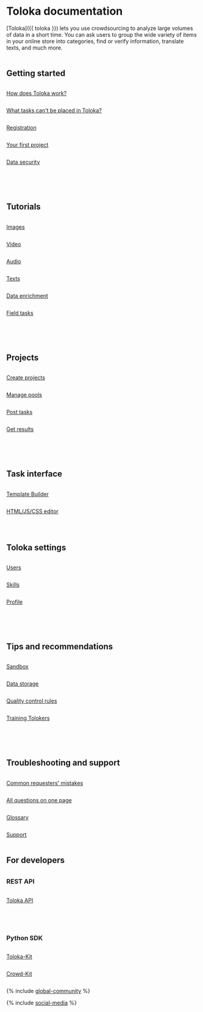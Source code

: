 <style scoped>
.grid-container {
  display: grid;
  grid-template-columns: repeat(auto-fit, minmax(300px, 1fr));
  gap: 50px;
}
.grid-item {
  display: flex;
  flex-direction: column;
}
h2 {
  padding-top: 32px !important;
  margin-top: 0 !important;
}
h3 {
  padding-top: 16px !important;
  margin-top: 0 !important;
}
</style>

# Toloka documentation

[Toloka]({{ toloka }}) lets you use crowdsourcing to analyze large volumes of data in a short time. You can ask users to group the wide variety of items in your online store into categories, find or verify information, translate texts, and much more.

<div class="grid-container">
    <div class="grid-item">
        <h2>Getting started</h2>
        <p><a href="https://toloka.ai/docs/guide/concepts/overview.html">How does Toloka work?</a></p>
        <p><a href="https://toloka.ai/docs/guide/concepts/unwanted.html">What tasks can't be placed in Toloka?</a></p>
        <p><a href="https://toloka.ai/docs/guide/concepts/access.html">Registration</a></p>
        <p><a href="https://toloka.ai/docs/guide/concepts/first-project.html">Your first project</a></p>
        <p><a href="https://toloka.ai/docs/guide/concepts/data-security.html">Data security</a></p>
    </div>
    <div class="grid-item">
        <h2>Tutorials</h2>
        <p><a href="https://toloka.ai/docs/guide/tutorials/image-classification.html">Images</a></p>
        <p><a href="https://toloka.ai/docs/guide/concepts/video-moderation.html">Video</a></p>
        <p><a href="https://toloka.ai/docs/guide/tutorials/transcript-audio.html">Audio</a></p>
        <p><a href="https://toloka.ai/docs/guide/concepts/content-moderation.html">Texts</a></p>
        <p><a href="https://toloka.ai/docs/guide/concepts/questionnaire.html">Data enrichment</a></p>
        <p><a href="https://toloka.ai/docs/guide/concepts/walk.html">Field tasks</a></p>
    </div>
    <div class="grid-item">
        <h2>Projects</h2>
        <p><a href="https://toloka.ai/docs/guide/concepts/project.html">Create projects</a></p>
        <p><a href="https://toloka.ai/docs/guide/concepts/pool-main.html">Manage pools</a></p>
        <p><a href="https://toloka.ai/docs/guide/concepts/task_upload.html">Post tasks</a></p>
        <p><a href="https://toloka.ai/docs/guide/concepts/result-of-eval.html">Get results</a></p>
    </div>
    <div class="grid-item">
        <h2>Task interface</h2>
        <p><a href="template-builder/">Template Builder</a></p>
        <p><a href="https://toloka.ai/docs/guide/concepts/spec.html">HTML/JS/CSS editor</a></p>
        <p></p>
        <h2>Toloka settings</h2>
        <p><a href="https://toloka.ai/docs/guide/concepts/users.html">Users</a></p>
        <p><a href="https://toloka.ai/docs/guide/concepts/nav.html">Skills</a></p>
        <p><a href="https://toloka.ai/docs/guide/concepts/budget.html">Profile</a></p>
    </div>
    <div class="grid-item">
        <h2>Tips and recommendations</h2>
        <p><a href="https://toloka.ai/docs/guide/concepts/sandbox.html">Sandbox</a></p>
        <p><a href="https://toloka.ai/docs/guide/concepts/cloud-storage.html">Data storage</a></p>
        <p><a href="https://toloka.ai/docs/guide/concepts/control.html">Quality control rules</a></p>
        <p><a href="https://toloka.ai/docs/guide/concepts/train.html">Training Tolokers</a></p>
    </div>
    <div class="grid-item">
        <h2>Troubleshooting and support</h2>
        <p><a href="https://toloka.ai/docs/guide/concepts/frequent-customer-errors.html">Common requesters' mistakes</a></p>
        <p><a href="https://toloka.ai/docs/guide/troubleshooting/troubleshooting.html">All questions on one page</a></p>
        <p><a href="https://toloka.ai/docs/guide/glossary.html">Glossary</a></p>
        <p><a href="https://toloka.ai/docs/guide/troubleshooting/support.html">Support</a></p>
    </div>
</div>

## For developers

<div class="grid-container">
    <div class="grid-item">
        <h3>REST API</h3>
        <p><a href="api/">Toloka API</a></p>
    </div>
    <div class="grid-item">
        <h3>Python SDK</h3>
        <p><a href="toloka-kit/">Toloka-Kit</a></p>
        <p><a href="crowd-kit/">Crowd-Kit</a></p>
    </div>
</div>

{% include [global-community](../en/_includes/global-community.md) %}

{% include [social-media](../en/_includes/social-media.md) %}